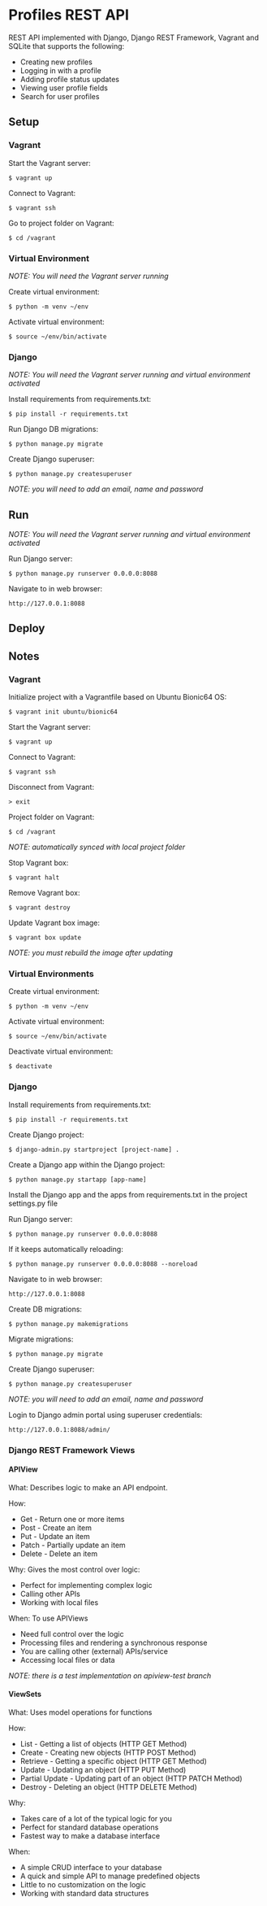 # Profiles REST API

REST API implemented with Django, Django REST Framework, Vagrant and SQLite that supports the following:

- Creating new profiles
- Logging in with a profile
- Adding profile status updates
- Viewing user profile fields
- Search for user profiles

## Setup

### Vagrant

Start the Vagrant server:

    $ vagrant up

Connect to Vagrant:

    $ vagrant ssh

Go to project folder on Vagrant:

    $ cd /vagrant

### Virtual Environment

_NOTE: You will need the Vagrant server running_

Create virtual environment:

    $ python -m venv ~/env

Activate virtual environment:

    $ source ~/env/bin/activate

### Django

_NOTE: You will need the Vagrant server running and virtual environment activated_

Install requirements from requirements.txt:

    $ pip install -r requirements.txt

Run Django DB migrations:

    $ python manage.py migrate

Create Django superuser:

    $ python manage.py createsuperuser

_NOTE: you will need to add an email, name and password_

## Run

_NOTE: You will need the Vagrant server running and virtual environment activated_

Run Django server:

    $ python manage.py runserver 0.0.0.0:8088

Navigate to in web browser:

    http://127.0.0.1:8088

## Deploy

## Notes

### Vagrant

Initialize project with a Vagrantfile based on Ubuntu Bionic64 OS:

    $ vagrant init ubuntu/bionic64

Start the Vagrant server:

    $ vagrant up

Connect to Vagrant:

    $ vagrant ssh

Disconnect from Vagrant:

    > exit

Project folder on Vagrant:

    $ cd /vagrant

_NOTE: automatically synced with local project folder_

Stop Vagrant box:

    $ vagrant halt

Remove Vagrant box:

    $ vagrant destroy

Update Vagrant box image:

    $ vagrant box update

_NOTE: you must rebuild the image after updating_

### Virtual Environments

Create virtual environment:

    $ python -m venv ~/env

Activate virtual environment:

    $ source ~/env/bin/activate

Deactivate virtual environment:

    $ deactivate

### Django

Install requirements from requirements.txt:

    $ pip install -r requirements.txt

Create Django project:

    $ django-admin.py startproject [project-name] .

Create a Django app within the Django project:

    $ python manage.py startapp [app-name]

Install the Django app and the apps from requirements.txt in the project settings.py file

Run Django server:

    $ python manage.py runserver 0.0.0.0:8088

If it keeps automatically reloading:

    $ python manage.py runserver 0.0.0.0:8088 --noreload

Navigate to in web browser:

    http://127.0.0.1:8088

Create DB migrations:

    $ python manage.py makemigrations

Migrate migrations:

    $ python manage.py migrate

Create Django superuser:

    $ python manage.py createsuperuser

_NOTE: you will need to add an email, name and password_

Login to Django admin portal using superuser credentials:

    http://127.0.0.1:8088/admin/

### Django REST Framework Views

#### APIView

What: Describes logic to make an API endpoint.

How:

- Get - Return one or more items
- Post - Create an item
- Put - Update an item
- Patch - Partially update an item
- Delete - Delete an item

Why: Gives the most control over logic:

- Perfect for implementing complex logic
- Calling other APIs
- Working with local files

When: To use APIViews

- Need full control over the logic
- Processing files and rendering a synchronous response
- You are calling other (external) APIs/service
- Accessing local files or data

_NOTE: there is a test implementation on apiview-test branch_

#### ViewSets

What: Uses model operations for functions

How:

- List - Getting a list of objects (HTTP GET Method)
- Create - Creating new objects (HTTP POST Method)
- Retrieve - Getting a specific object (HTTP GET Method)
- Update - Updating an object (HTTP PUT Method)
- Partial Update - Updating part of an object (HTTP PATCH Method)
- Destroy - Deleting an object (HTTP DELETE Method)

Why:

- Takes care of a lot of the typical logic for you
- Perfect for standard database operations
- Fastest way to make a database interface

When:

- A simple CRUD interface to your database
- A quick and simple API to manage predefined objects
- Little to no customization on the logic
- Working with standard data structures
